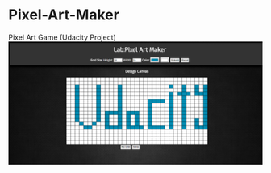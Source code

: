 # Pixel-Art-Maker
Pixel Art Game (Udacity Project)
<img src="https://github.com/ahmedragabshaban/Pixel-Art-Maker/blob/master/pixel%20art%20maker.png">
